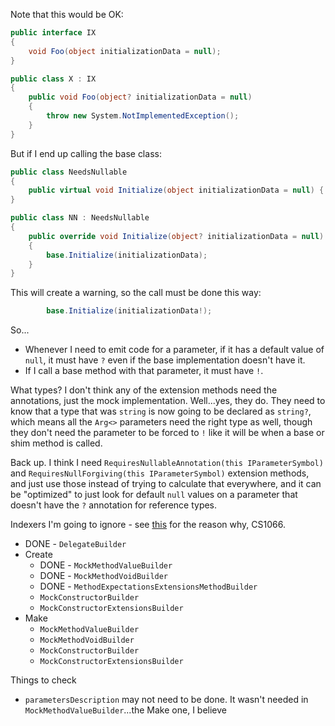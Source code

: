 Note that this would be OK:

```csharp
public interface IX
{
    void Foo(object initializationData = null);   
}

public class X : IX
{
    public void Foo(object? initializationData = null)
    {
        throw new System.NotImplementedException();
    }
}
```

But if I end up calling the base class:
```csharp
public class NeedsNullable
{
	public virtual void Initialize(object initializationData = null) { }
}

public class NN : NeedsNullable
{
    public override void Initialize(object? initializationData = null)
    {
        base.Initialize(initializationData);
    }
}
```

This will create a warning, so the call must be done this way:

```csharp
        base.Initialize(initializationData!);
```

So...
* Whenever I need to emit code for a parameter, if it has a default value of `null`, it must have `?` even if the base implementation doesn't have it.
* If I call a base method with that parameter, it must have `!`.

What types? I don't think any of the extension methods need the annotations, just the mock implementation. Well...yes, they do. They need to know that a type that was `string` is now going to be declared as `string?`, which means all the `Arg<>` parameters need the right type as well, though they don't need the parameter to be forced to `!` like it will be when a base or shim method is called.

Back up. I think I need `RequiresNullableAnnotation(this IParameterSymbol)` and `RequiresNullForgiving(this IParameterSymbol)` extension methods, and just use those instead of trying to calculate that everywhere, and it can be "optimized" to just look for default `null` values on a parameter that doesn't have the `?` annotation for reference types.

Indexers I'm going to ignore - see [this](https://stackoverflow.com/questions/17229880/indexer-with-default-parameters) for the reason why, CS1066. 

* DONE - `DelegateBuilder`
* Create
  * DONE - `MockMethodValueBuilder`
  * DONE - `MockMethodVoidBuilder`
  * DONE - `MethodExpectationsExtensionsMethodBuilder`
  * `MockConstructorBuilder`
  * `MockConstructorExtensionsBuilder`
* Make
  * `MockMethodValueBuilder`
  * `MockMethodVoidBuilder`
  * `MockConstructorBuilder`
  * `MockConstructorExtensionsBuilder`

Things to check
* `parametersDescription` may not need to be done. It wasn't needed in `MockMethodValueBuilder`...the Make one, I believe